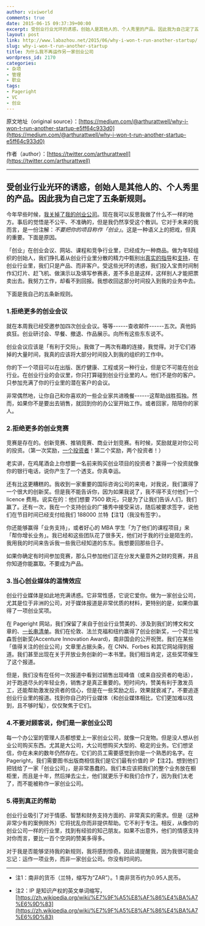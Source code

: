 ```yaml
---
author: viviworld
comments: true
date: 2015-06-15 09:37:39+00:00
excerpt: 受创业行业光环的诱惑，创始人是其他人的、个人秀里的产品。因此我为自己定了五条新规则。运作一项业务，而非一家创业公司。你没有时间的。
layout: post
link: http://www.labazhou.net/2015/06/why-i-won-t-run-another-startup/
slug: why-i-won-t-run-another-startup
title: 为什么我不再运作另一家创业公司
wordpress_id: 2170
categories:
- 杂项
- 管理
- 职业
tags:
- Pageright
- VC
- 创业
---
```


原文地址（original source）：[https://medium.com/@arthurattwell/why-i-won-t-run-another-startup-e5ff64c933d0](https://medium.com/@arthurattwell/why-i-won-t-run-another-startup-e5ff64c933d0)

作者（author）：[https://twitter.com/arthurattwell](https://twitter.com/arthurattwell)



* * *





## 受创业行业光环的诱惑，创始人是其他人的、个人秀里的产品。因此我为自己定了五条新规则。


今年早些时候，[我关掉了我的创业公司](http://blog.paperight.com/2014/12/the-paperight-journey-ends/)。现在我可以反思我做了什么不一样的地方。事后的觉悟是不公平、不准确的，但是我仍然享受这个教训。它对于未来的我而言，是一份注解：_不要把你的项目称作「创业」_。这是一种语义上的把戏，但真的重要。下面是原因。

「创业」在创业会议、网站、课程和竞争行业里，已经成为一种商品。做为年轻组织的创始人，我们挣扎着从创业行业里分散的精力中甄别出[真实的指导](http://www.amazon.com/Lean-Startup-Entrepreneurs-Continuous-Innovation/dp/0307887898/)和[支持](http://www.paulgraham.com/die.html)，在创业行业里，我们只是产品、而非客户。受这些光环的诱惑，我们投入宝贵时间制作幻灯片、赶飞机、做演示以及填写参赛表，差不多总是这样，这样别人才能把票卖出去。我努力工作，却看不到回报。我想收回这部分时间投入到我的业务中去。

下面是我自己的五条新规则。


### 1.拒绝更多的创业会议


就在本周我已经受邀参加四次创业会议。等等------查收邮件------五次。真他妈疯狂。创业研讨会、早餐、撤退、作品展示。向所有这些东东说不。

创业会议应该是「有利于交际」。我做了一两次有趣的连接，我觉得。对于它们吞掉的大量时间，我真的应该将大部分时间投入到我的组织的工作中。

你的下一个项目可以在出版、医疗健康、工程或另一种行业，但是它不可能在创业行业。在创业行业的会议里，你只打算碰到创业行业里的人。他们不是你的客户。只参加充满了你的行业里的潜在客户的会议。

非常偶然地，让你自己和你喜欢的一些企业家共进晚餐------这帮助战胜孤独。然而，如果你不是要出去销售，就回到你的办公室开始工作。或者回家，陪陪你的家人。


### 2.拒绝更多的创业竞赛


竞赛是存在的。创新竞赛、推销竞赛、商业计划竞赛。有时候，奖励就是对你公司的投资。（第一次奖励，[一个投资者](http://www.labazhou.net/2014/01/do-you-really-need-early-investment/)！第二个奖励，两个投资者！）

老实讲，在鸡尾酒会上你想要一名前来购买创业项目的投资者？赢得一个投资就像你的银行电话，说你产生了一个透支。你真幸运。

还有比这更糟糕的。我收到一家重要的国际咨询公司的来电，对我说，我们赢得了一个很大的创新奖。但是我不能告诉你，因为如果我说了，我不得不支付他们一个 licence 费用。说实在的：他们想要 7500 欧元，只是为了让我们告诉人们，我们赢了。还有一次，我在一个支持创业的广播秀中接受采访，随后被要求签字，说他们在节目时间已经支付给我们 188000 兰特【注1】（我没有签字）。

你还能够赢得「业务支持」，或者好心的 MBA 学生「为了他们的课程项目」来「帮你增长业务」。我已经和这些团队花了很多天，他们对于我的行业是陌生的，我用我的时间来告诉我一些我已经知道的东东。我想要回那些日子。

如果你确定有时间参加竞赛，那么只参加他们正在分发大量意外之财的竞赛，并且你知道你能赢取。不要成为产品。


### 3.当心创业媒体的温情效应


创业行业媒体是如此地充满诱惑。它非常性感，它说它爱你。做为一家创业公司，尤其是位于非洲的公司，对于媒体报道是非常优质的材料，更特别的是，如果你赢得了一项创业奖项。

在 Pageright 网站，我们保留了来自于创业行业赞美的、涉及到我们的博文和文章的、[一长串清单](http://story.paperight.com/media-coverage/)。我们在伦敦、法兰克福和纽约赢得了创业创新奖，一个荷兰埃森哲创新奖(Accenture Innovation Award)，南非国会的公开祝贺。我们在某些「值得关注的创业公司」文章里占据头条，在 CNN、Forbes 和其它网站得到报道。我们甚至出现在关于开放业务创新的一本书里。我们相当肯定，这些奖项催生了这个报道。

但是，我们没有在任何一次报道中看到过销售出现峰值（或来自投资者的电话），对于跑道尽头的年轻业务，销售才是真正重要的。短时间内，赞美有利于激发员工，还能帮助激发投资者的信心，但是在一些奖励之后，效果就衰减了。不要追逐创业行业里的报道。找到你自己的行业媒体（和创业媒体相比，它们更加难以找到，且不够时髦），仅仅聚焦于它们。


### 4.不要对顾客说，你们是一家创业公司


每一个办公室的管理人员都想爱上一家创业公司，就像一只宠物。但是没人想从创业公司购买东西。尤其是大公司，大公司想购买大型的、稳定的业务。它们想坚信，你在未来的数年仍然存在。它们的员工需要感觉到你是一个熟悉的名字。在 Pageright，我们需要图书出版商相信我们是它们最有价值的 IP【注2】。想到他们把钱给了一家「创业公司」，是非常愚蠢的。我们本应该把我们的整个业务放在橱柜里，而且是十年，然后掸去尘土，他们就更乐于和我们合作了，因为我们太老了，而不能被称作一家创业公司。


### 5.得到真正的帮助


创业行业吸引了对于情感、智慧和财务支持方面的、非常真实的需求。但是（这种非常少有的案例除外）它将扰乱你而非提供帮助。它不利于专注。相反，从像你的创业公司一样的行业里，找到有经验的知己朋友。如果不出意外，他们的情感支持对你而言，要比一百个空洞的赞美多得多。

对于我是否能够坚持我的新规则，我将感到惊奇。因此请提醒我，因为我很可能会忘记：运作一项业务，而非一家创业公司。你没有时间的。



* * *






	
  * 注1：南非的货币（兰特，缩写为“ZAR”）。1 南非货币约为0.95人民币。

	
  * 注2：IP 是知识产权的英文单词缩写，[https://zh.wikipedia.org/wiki/%E7%9F%A5%E8%AF%86%E4%BA%A7%E6%9D%83](https://zh.wikipedia.org/wiki/%E7%9F%A5%E8%AF%86%E4%BA%A7%E6%9D%83)


